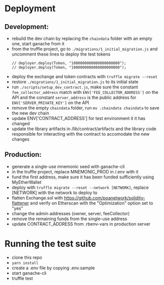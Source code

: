# Deployment

## Development:

* rebuild the dev chain by replacing the `chaindata` folder with an empty one, start ganache from it
* from the truffle project, go to `./migrations/1_initial_migration.js` and uncomment these lines to deploy the test tokens
  ```
  // deployer.deploy(Token, "1000000000000000000000");
  // deployer.deploy(Token, "1000000000000000000000");
  ```
* deploy the exchange and token contracts with `truffle migrate --reset`
* restore `./migrations/1_initial_migration.js` to its initial state
* run `./scripts/setup_dev_contract.js`, make sure the constant `fee_collector_address` match with `ENV['FEE_COLLECTOR_ADDRESS']` on the API and the constant `server_address` is the public address for `ENV['SERVER_PRIVATE_KEY']` on the API
* remove the empty `chaindata` folder, run `mv .chaindata chaindata` to save the new dev chain
* update ENV['CONTRACT_ADDRESS'] for test environment it it has changed
* update the library artifacts in /lib/contract/artifacts and the library code responsible for interacting with the contract to accomodate the new changes

## Production:

* generate a single-use mnemonic seed with ganache-cli
* in the truffle project, replace MNEMONIC_PROD in /.env with it
* fund the first address, make sure it has been funded sufficiently using MyEtherWallet 
* deploy with `truffle migrate --reset --network [NETWORK]`, replace [NETWORK] with the network to deploy to
* flatten Exchange.sol with https://github.com/poanetwork/solidity-flattener and verify on Etherscan with the "Optimization" option set to "yes"
* change the admin addresses (owner, server, feeCollector)
* remove the remaining funds from the single-use address
* update CONTRACT_ADDRESS from .rbenv-vars in production server

# Running the test suite

* clone this repo
* `yarn install`
* create a .env file by copying .env.sample
* start ganache-cli
* truffle test